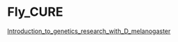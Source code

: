 # Fly_CURE

[Introduction_to_genetics_research_with_D_melanogaster](Introduction_to_genetics_research_with_D_melanogaster.md)
